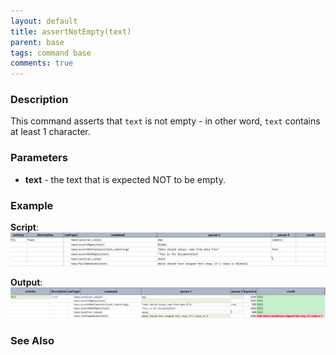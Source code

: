 ```yaml
---
layout: default
title: assertNotEmpty(text)
parent: base
tags: command base
comments: true
---
```



### Description
This command asserts that `text` is not empty - in other word, `text` contains at least 1 character.


### Parameters
- **text** \- the text that is expected NOT to be empty.


### Example
**Script**:<br/>
![script](image/assertNotEmpty_01.png)

**Output**:<br/>
![output](image/assertNotEmpty_02.png)


### See Also
